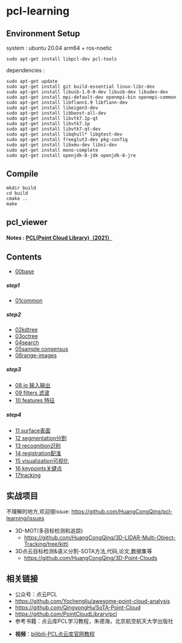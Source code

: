 
# pcl-learning 

## Environment Setup

system : ubuntu 20.04 arm64 + ros-noetic

    sudo apt-get install libpcl-dev pcl-tools

dependencies : 
    
    sudo apt-get update  
    sudo apt-get install git build-essential linux-libc-dev
    sudo apt-get install libusb-1.0-0-dev libusb-dev libudev-dev
    sudo apt-get install mpi-default-dev openmpi-bin openmpi-common 
    sudo apt-get install libflann1.9 libflann-dev
    sudo apt-get install libeigen3-dev
    sudo apt-get install libboost-all-dev
    sudo apt-get install libvtk7.1p-qt
    sudo apt-get install libvtk7.1p 
    sudo apt-get install libvtk7-qt-dev
    sudo apt-get install libqhull* libgtest-dev
    sudo apt-get install freeglut3-dev pkg-config
    sudo apt-get install libxmu-dev libxi-dev
    sudo apt-get install mono-complete
    sudo apt-get install openjdk-8-jdk openjdk-8-jre

## Compile

    mkdir build
    cd build
    cmake ..
    make

## pcl_viewer

**Notes : [PCL(Point Cloud Library)（2021）](https://www.yuque.com/huangzhongqing/pcl)**

## Contents

* [00base](00base)

##### step1

* [01common](01common )

##### step2

* [02kdtree](02kdtree)
* [03octree](03octree)
* [04search](04search)
* [05sample consensus](05sampleconsensus抽样一致性模块)
* [06range-images](06range-images深度图像)

##### step3

* [08 io 输入输出](08IO输入输出)
* [09 filters 滤波](09filters滤波)
* [10 features 特征](10features特征)

##### step4

* [11 surface表面 ](11surface表面 )
* [12 segmentation分割](12segmentation分割)
* [13 recognition识别](13recognition识别)
* [14 registration配准](14registration配准)
* [15 visualization可视化](15visualization可视化)
* [16 keypoints关键点](16keypoints关键点)
* [17tracking](17tracking )


## 实战项目

不理解的地方,欢迎提issue: https://github.com/HuangCongQing/pcl-learning/issues

* 3D-MOT(多目标检测和追踪)
  * https://github.com/HuangCongQing/3D-LIDAR-Multi-Object-Tracking/tree/kitti
* 3D点云目标检测&语义分割-SOTA方法,代码,论文,数据集等
  * https://github.com/HuangCongQing/3D-Point-Clouds

## 相关链接

* 公众号：点云PCL
* https://github.com/Yochengliu/awesome-point-cloud-analysis
* https://github.com/QingyongHu/SoTA-Point-Cloud
* https://github.com/PointCloudLibrary/pcl
* 参考书籍：点云库PCL学习教程，朱德海，北京航空航天大学出版社

- **视频**：[bilibili-PCL点云库官网教程](https://space.bilibili.com/504859351/channel/detail?cid=130387)
